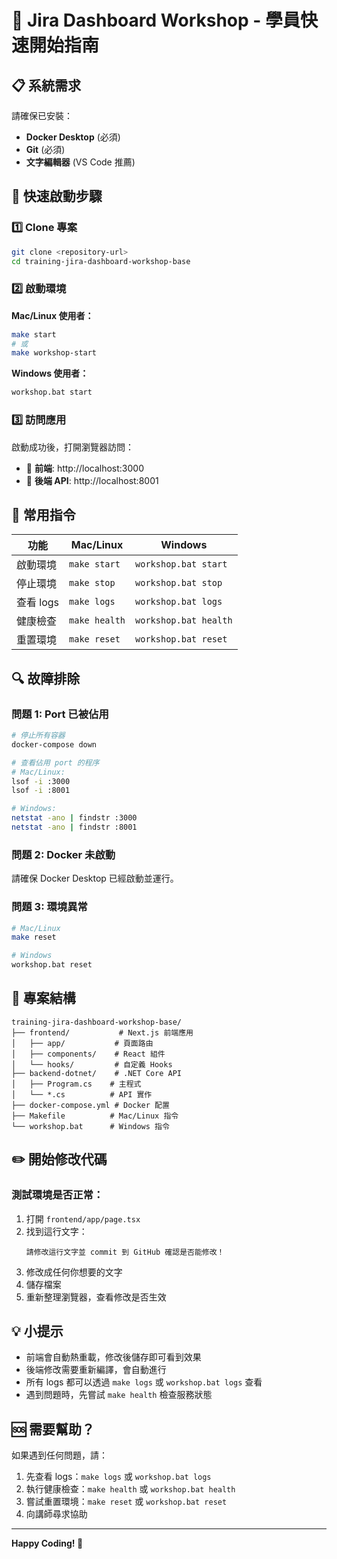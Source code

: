 # 🚀 Jira Dashboard Workshop - 學員快速開始指南

## 📋 系統需求

請確保已安裝：
- **Docker Desktop** (必須)
- **Git** (必須)
- **文字編輯器** (VS Code 推薦)

## 🎯 快速啟動步驟

### 1️⃣ Clone 專案
```bash
git clone <repository-url>
cd training-jira-dashboard-workshop-base
```

### 2️⃣ 啟動環境

**Mac/Linux 使用者：**
```bash
make start
# 或
make workshop-start
```

**Windows 使用者：**
```cmd
workshop.bat start
```

### 3️⃣ 訪問應用

啟動成功後，打開瀏覽器訪問：
- 📱 **前端**: http://localhost:3000
- 🔧 **後端 API**: http://localhost:8001

## 📝 常用指令

| 功能 | Mac/Linux | Windows |
|------|-----------|---------|
| 啟動環境 | `make start` | `workshop.bat start` |
| 停止環境 | `make stop` | `workshop.bat stop` |
| 查看 logs | `make logs` | `workshop.bat logs` |
| 健康檢查 | `make health` | `workshop.bat health` |
| 重置環境 | `make reset` | `workshop.bat reset` |

## 🔍 故障排除

### 問題 1: Port 已被佔用
```bash
# 停止所有容器
docker-compose down

# 查看佔用 port 的程序
# Mac/Linux:
lsof -i :3000
lsof -i :8001

# Windows:
netstat -ano | findstr :3000
netstat -ano | findstr :8001
```

### 問題 2: Docker 未啟動
請確保 Docker Desktop 已經啟動並運行。

### 問題 3: 環境異常
```bash
# Mac/Linux
make reset

# Windows
workshop.bat reset
```

## 📂 專案結構

```
training-jira-dashboard-workshop-base/
├── frontend/           # Next.js 前端應用
│   ├── app/           # 頁面路由
│   ├── components/    # React 組件
│   └── hooks/         # 自定義 Hooks
├── backend-dotnet/    # .NET Core API
│   ├── Program.cs    # 主程式
│   └── *.cs          # API 實作
├── docker-compose.yml # Docker 配置
├── Makefile          # Mac/Linux 指令
└── workshop.bat      # Windows 指令
```

## ✏️ 開始修改代碼

### 測試環境是否正常：

1. 打開 `frontend/app/page.tsx`
2. 找到這行文字：
   ```tsx
   請修改這行文字並 commit 到 GitHub 確認是否能修改！
   ```
3. 修改成任何你想要的文字
4. 儲存檔案
5. 重新整理瀏覽器，查看修改是否生效

## 💡 小提示

- 前端會自動熱重載，修改後儲存即可看到效果
- 後端修改需要重新編譯，會自動進行
- 所有 logs 都可以透過 `make logs` 或 `workshop.bat logs` 查看
- 遇到問題時，先嘗試 `make health` 檢查服務狀態

## 🆘 需要幫助？

如果遇到任何問題，請：
1. 先查看 logs：`make logs` 或 `workshop.bat logs`
2. 執行健康檢查：`make health` 或 `workshop.bat health`
3. 嘗試重置環境：`make reset` 或 `workshop.bat reset`
4. 向講師尋求協助

---

**Happy Coding! 🎉**